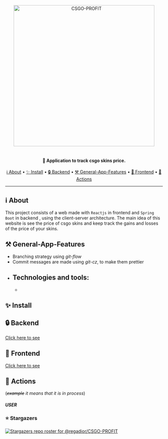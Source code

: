 <div align="center">
 <img
  width="450"
 alt="CSGO-PROFIT"
 src="https://i.imgur.com/JVBpxk8.png">
<br>
<br>

<h4>
  🚀 Application to track csgo skins price.
</h4>

 <a href="#ℹ️-about">ℹ️ About</a> •
 <a href="#-install"> ✨ Install</a> •
 <a href="#-backend"> 🔒 Backend</a> •
 <a href="#-general-app-features"> ⚒ General-App-Features</a> •
 <a href="#-frontend"> 🔑 Frontend</a> •
 <a href="#-actions">🌚 Actions</a>

</div>

---

## ℹ️ About

This project consists of a web made with `Reactjs` in frontend and `Spring Boot` in backend , using the client-server architecture. The main idea of this website is see the price of csgo skins and keep track the gains and losses of the price of your skins.

## ⚒ General-App-Features
- Branching strategy using *git-flow*
- Commit messages are made using *git-cz*, to make them prettier
- Technologies and tools:
  - 
  - 

## ✨ Install

## 🔒 Backend
[Click here to see](backend/README.md)

## 🔑 Frontend
[Click here to see](frontend/README.md)
## 🌚 Actions
(*~~example~~ it means that it is in process*)
##### USER

### ⭐ Stargazers

[![Stargazers repo roster for @regadior/CSGO-PROFIT](https://reporoster.com/stars/regadior/CSGO-PROFIT)](https://github.com/regadior/CSGO-PROFIT/stargazers)

